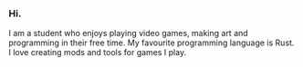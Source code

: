 ### Hi.

I am a student who enjoys playing video games, making art and programming in their free time. My favourite programming language is Rust. I love creating mods and tools for games I play.
